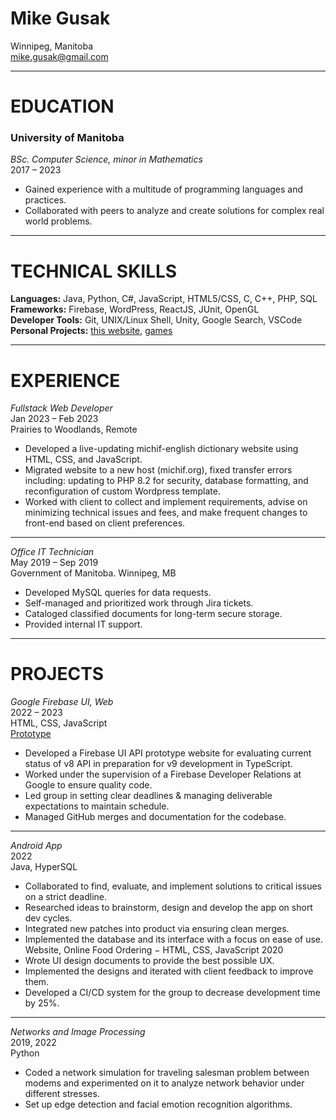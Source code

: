 # Mike Gusak
Winnipeg, Manitoba\
mike.gusak@gmail.com
___

# EDUCATION

### University of Manitoba
*BSc. Computer Science, minor in Mathematics*\
2017 – 2023
- Gained experience with a multitude of programming languages and practices.
- Collaborated with peers to analyze and create solutions for complex real world problems.
___

# TECHNICAL SKILLS

**Languages:** Java, Python, C#, JavaScript, HTML5/CSS, C, C++, PHP, SQL\
**Frameworks:** Firebase, WordPress, ReactJS, JUnit, OpenGL\
**Developer Tools:** Git, UNIX/Linux Shell, Unity, Google Search, VSCode\
**Personal Projects:** [this website](https://michaelgusak-cmd.github.io/), [games](https://gusakm.itch.io)
___

# EXPERIENCE

*Fullstack Web Developer*\
Jan 2023 – Feb 2023\
Prairies to Woodlands, Remote

- Developed a live-updating michif-english dictionary website using HTML, CSS, and JavaScript.
- Migrated website to a new host (michif.org), fixed transfer errors including: updating to PHP 8.2
for security, database formatting, and reconfiguration of custom Wordpress template.
- Worked with client to collect and implement requirements, advise on minimizing technical issues
and fees, and make frequent changes to front-end based on client preferences.
___

*Office IT Technician*\
May 2019 – Sep 2019\
Government of Manitoba. Winnipeg, MB

- Developed MySQL queries for data requests.
- Self-managed and prioritized work through Jira tickets.
- Cataloged classified documents for long-term secure storage.
- Provided internal IT support.
___

# PROJECTS

*Google Firebase UI, Web*\
2022 – 2023\
HTML, CSS, JavaScript\
[Prototype](https://loayyengin.github.io/firebase-learning-sample/)

- Developed a Firebase UI API prototype website for evaluating current status of v8 API in
preparation for v9 development in TypeScript.
- Worked under the supervision of a Firebase Developer Relations at Google to ensure quality code.
- Led group in setting clear deadlines & managing deliverable expectations to maintain schedule.
- Managed GitHub merges and documentation for the codebase.
___

*Android App*\
2022\
Java, HyperSQL

- Collaborated to find, evaluate, and implement solutions to critical issues on a strict deadline.
- Researched ideas to brainstorm, design and develop the app on short dev cycles.
- Integrated new patches into product via ensuring clean merges.
- Implemented the database and its interface with a focus on ease of use.
Website, Online Food Ordering − HTML, CSS, JavaScript 2020
- Wrote UI design documents to provide the best possible UX.
- Implemented the designs and iterated with client feedback to improve them.
- Developed a CI/CD system for the group to decrease development time by 25%.
___


*Networks and Image Processing*\
2019, 2022\
Python

- Coded a network simulation for traveling salesman problem between modems and experimented on
it to analyze network behavior under different stresses.
- Set up edge detection and facial emotion recognition algorithms.